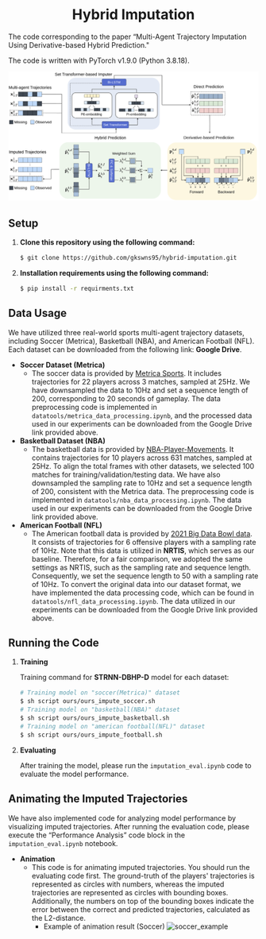 <div align="center">
	<h1>
		Hybrid Imputation
	</h1>
</div>
The code corresponding to the paper “Multi-Agent Trajectory Imputation Using Derivative-based Hybrid Prediction." 

The code is written with PyTorch v1.9.0 (Python 3.8.18).

![overview](images/overview.png)<br>

## Setup
1. **Clone this repository using the following command:**
    
    ```bash
    $ git clone https://github.com/gkswns95/hybrid-imputation.git
    ```
2. **Installation requirements using the following command:**

    ```bash
    $ pip install -r requirments.txt
    ```
## Data Usage
We have utilized three real-world sports multi-agent trajectory datasets, including Soccer (Metrica), Basketball (NBA), and American Football (NFL). Each dataset can be downloaded from the following link: **Google Drive**.

- **Soccer Dataset (Metrica)**
    - The soccer data is provided by [Metrica Sports](https://metrica-sports.com). It includes trajectories for 22 players across 3 matches, sampled at 25Hz. We have downsampled the data to 10Hz and set a sequence length of 200, corresponding to 20 seconds of gameplay. The data preprocessing code is implemented in `datatools/metrica_data_processing.ipynb`, and the processed data used in our experiments can be downloaded from the Google Drive link provided above.
- **Basketball Dataset (NBA)**
    - The basketball data is provided by [NBA-Player-Movements](https://metrica-sports.com). It contains trajectories for 10 players across 631 matches, sampled at 25Hz. To align the total frames with other datasets, we selected 100 matches for training/validation/testing data. We have also downsampled the sampling rate to 10Hz and set a sequence length of 200, consistent with the Metrica data. The preprocessing code is implemented in `datatools/nba_data_processing.ipynb`. The data used in our experiments can be downloaded from the Google Drive link provided above.
- **American Football (NFL)**
    - The American football data is provided by [2021 Big Data Bowl data](https://metrica-sports.com). It consists of trajectories for 6 offensive players with a sampling rate of 10Hz. Note that this data is utilized in **NRTIS**, which serves as our baseline. Therefore, for a fair comparison, we adopted the same settings as NRTIS, such as the sampling rate and sequence length. Consequently, we set the sequence length to 50 with a sampling rate of 10Hz. To convert the original data into our dataset format, we have implemented the data processing code, which can be found in `datatools/nfl_data_processing.ipynb`. The data utilized in our experiments can be downloaded from the Google Drive link provided above.

## Running the Code
1. **Training**
    
    Training command for **STRNN-DBHP-D** model for each dataset:
    
    ```bash
    # Training model on "soccer(Metrica)" dataset
    $ sh script ours/ours_impute_soccer.sh
    # Training model on "basketball(NBA)" dataset
    $ sh script ours/ours_impute_basketball.sh
    # Training model on "american football(NFL)" dataset
    $ sh script ours/ours_impute_football.sh
    ```
    
2. **Evaluating**
    
    After training the model, please run the `imputation_eval.ipynb` code to evaluate the model performance.

## Animating the Imputed Trajectories
We have also implemented code for analyzing model performance by visualizing imputed trajectories. After running the evaluation code, please execute the “Performance Analysis” code block in the `imputation_eval.ipynb` notebook.

- **Animation**
    - This code is for animating imputed trajectories. You should run the evaluating code first. The ground-truth of the players' trajectories is represented as circles with numbers, whereas the imputed trajectories are represented as circles with bounding boxes. Additionally, the numbers on top of the bounding boxes indicate the error between the correct and predicted trajectories, calculated as the L2-distance.
      - Example of animation result (Soccer)
      	![soccer_example](examples/soccer_example.gif)<br>
